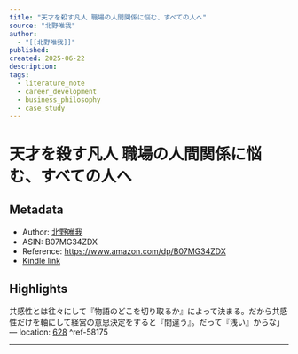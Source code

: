 ```yaml
---
title: "天才を殺す凡人 職場の人間関係に悩む、すべての人へ"
source: "北野唯我"
author:
  - "[[北野唯我]]"
published: 
created: 2025-06-22
description: 
tags:
  - literature_note
  - career_development
  - business_philosophy
  - case_study
---
```

# 天才を殺す凡人 職場の人間関係に悩む、すべての人へ
## Metadata
* Author: [北野唯我](https://www.amazon.comundefined)
* ASIN: B07MG34ZDX
* Reference: https://www.amazon.com/dp/B07MG34ZDX
* [Kindle link](kindle://book?action=open&asin=B07MG34ZDX)

## Highlights
共感性とは往々にして『物語のどこを切り取るか』によって決まる。だから共感性だけを軸にして経営の意思決定をすると『間違う』。だって『浅い』からな」 — location: [628](kindle://book?action=open&asin=B07MG34ZDX&location=628) ^ref-58175

---
